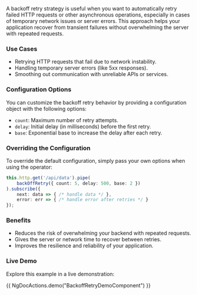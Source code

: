 
A backoff retry strategy is useful when you want to automatically retry failed HTTP requests or other asynchronous operations, especially in cases of temporary network issues or server errors. This approach helps your application recover from transient failures without overwhelming the server with repeated requests.

### Use Cases

- Retrying HTTP requests that fail due to network instability.
- Handling temporary server errors (like 5xx responses).
- Smoothing out communication with unreliable APIs or services.

### Configuration Options

You can customize the backoff retry behavior by providing a configuration object with the following options:

- `count`: Maximum number of retry attempts.
- `delay`: Initial delay (in milliseconds) before the first retry.
- `base`: Exponential base to increase the delay after each retry.

### Overriding the Configuration

To override the default configuration, simply pass your own options when using the operator:

```typescript
this.http.get('/api/data').pipe(
    backOffRetry({ count: 5, delay: 500, base: 2 })
).subscribe({
    next: data => { /* handle data */ },
    error: err => { /* handle error after retries */ }
});
```

### Benefits

- Reduces the risk of overwhelming your backend with repeated requests.
- Gives the server or network time to recover between retries.
- Improves the resilience and reliability of your application.

### Live Demo

Explore this example in a live demonstration:

{{ NgDocActions.demo("BackoffRetryDemoComponent") }}

